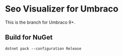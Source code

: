 # Seo Visualizer for Umbraco

This is the branch for Umbraco 9+.

## Build for NuGet

```
dotnet pack --configuration Release
```

